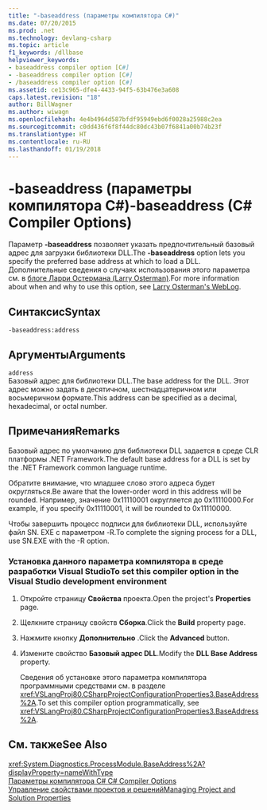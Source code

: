 ```yaml
---
title: "-baseaddress (параметры компилятора C#)"
ms.date: 07/20/2015
ms.prod: .net
ms.technology: devlang-csharp
ms.topic: article
f1_keywords: /dllbase
helpviewer_keywords:
- baseaddress compiler option [C#]
- -baseaddress compiler option [C#]
- /baseaddress compiler option [C#]
ms.assetid: ce13c965-dfe4-4433-94f5-63b476e3a608
caps.latest.revision: "18"
author: BillWagner
ms.author: wiwagn
ms.openlocfilehash: 4e4b4964d587bfdf95949ebd6f0028a25988c2ea
ms.sourcegitcommit: c0dd436f6f8f44dc80dc43b07f6841a00b74b23f
ms.translationtype: HT
ms.contentlocale: ru-RU
ms.lasthandoff: 01/19/2018
---
```

# <a name="-baseaddress-c-compiler-options"></a><span data-ttu-id="bf00e-102">-baseaddress (параметры компилятора C#)</span><span class="sxs-lookup"><span data-stu-id="bf00e-102">-baseaddress (C# Compiler Options)</span></span>
<span data-ttu-id="bf00e-103">Параметр **-baseaddress** позволяет указать предпочтительный базовый адрес для загрузки библиотеки DLL.</span><span class="sxs-lookup"><span data-stu-id="bf00e-103">The **-baseaddress** option lets you specify the preferred base address at which to load a DLL.</span></span> <span data-ttu-id="bf00e-104">Дополнительные сведения о случаях использования этого параметра см. в [блоге Ларри Остермана (Larry Osterman)](https://blogs.msdn.microsoft.com/larryosterman/2004/07/06/why-should-i-even-bother-to-use-dlls-in-my-system/).</span><span class="sxs-lookup"><span data-stu-id="bf00e-104">For more information about when and why to use this option, see [Larry Osterman's WebLog](https://blogs.msdn.microsoft.com/larryosterman/2004/07/06/why-should-i-even-bother-to-use-dlls-in-my-system/).</span></span>  
  
## <a name="syntax"></a><span data-ttu-id="bf00e-105">Синтаксис</span><span class="sxs-lookup"><span data-stu-id="bf00e-105">Syntax</span></span>  
  
```console  
-baseaddress:address  
```  
  
## <a name="arguments"></a><span data-ttu-id="bf00e-106">Аргументы</span><span class="sxs-lookup"><span data-stu-id="bf00e-106">Arguments</span></span>  
 `address`  
 <span data-ttu-id="bf00e-107">Базовый адрес для библиотеки DLL.</span><span class="sxs-lookup"><span data-stu-id="bf00e-107">The base address for the DLL.</span></span> <span data-ttu-id="bf00e-108">Этот адрес можно задать в десятичном, шестнадцатеричном или восьмеричном формате.</span><span class="sxs-lookup"><span data-stu-id="bf00e-108">This address can be specified as a decimal, hexadecimal, or octal number.</span></span>  
  
## <a name="remarks"></a><span data-ttu-id="bf00e-109">Примечания</span><span class="sxs-lookup"><span data-stu-id="bf00e-109">Remarks</span></span>  
 <span data-ttu-id="bf00e-110">Базовый адрес по умолчанию для библиотеки DLL задается в среде CLR платформы .NET Framework.</span><span class="sxs-lookup"><span data-stu-id="bf00e-110">The default base address for a DLL is set by the .NET Framework common language runtime.</span></span>  
  
 <span data-ttu-id="bf00e-111">Обратите внимание, что младшее слово этого адреса будет округляться.</span><span class="sxs-lookup"><span data-stu-id="bf00e-111">Be aware that the lower-order word in this address will be rounded.</span></span> <span data-ttu-id="bf00e-112">Например, значение 0x11110001 округляется до 0x11110000.</span><span class="sxs-lookup"><span data-stu-id="bf00e-112">For example, if you specify 0x11110001, it will be rounded to 0x11110000.</span></span>  
  
 <span data-ttu-id="bf00e-113">Чтобы завершить процесс подписи для библиотеки DLL, используйте файл SN. EXE с параметром -R.</span><span class="sxs-lookup"><span data-stu-id="bf00e-113">To complete the signing process for a DLL, use SN.EXE with the -R option.</span></span>  
  
### <a name="to-set-this-compiler-option-in-the-visual-studio-development-environment"></a><span data-ttu-id="bf00e-114">Установка данного параметра компилятора в среде разработки Visual Studio</span><span class="sxs-lookup"><span data-stu-id="bf00e-114">To set this compiler option in the Visual Studio development environment</span></span>  
  
1.  <span data-ttu-id="bf00e-115">Откройте страницу **Свойства** проекта.</span><span class="sxs-lookup"><span data-stu-id="bf00e-115">Open the project's **Properties** page.</span></span>  
  
2.  <span data-ttu-id="bf00e-116">Щелкните страницу свойств **Сборка**.</span><span class="sxs-lookup"><span data-stu-id="bf00e-116">Click the **Build** property page.</span></span>  
  
3.  <span data-ttu-id="bf00e-117">Нажмите кнопку **Дополнительно** .</span><span class="sxs-lookup"><span data-stu-id="bf00e-117">Click the **Advanced** button.</span></span>  
  
4.  <span data-ttu-id="bf00e-118">Измените свойство **Базовый адрес DLL**.</span><span class="sxs-lookup"><span data-stu-id="bf00e-118">Modify the **DLL Base Address** property.</span></span>  
  
     <span data-ttu-id="bf00e-119">Сведения об установке этого параметра компилятора программными средствами см. в разделе <xref:VSLangProj80.CSharpProjectConfigurationProperties3.BaseAddress%2A>.</span><span class="sxs-lookup"><span data-stu-id="bf00e-119">To set this compiler option programmatically, see <xref:VSLangProj80.CSharpProjectConfigurationProperties3.BaseAddress%2A>.</span></span>  
  
## <a name="see-also"></a><span data-ttu-id="bf00e-120">См. также</span><span class="sxs-lookup"><span data-stu-id="bf00e-120">See Also</span></span>  
 <xref:System.Diagnostics.ProcessModule.BaseAddress%2A?displayProperty=nameWithType>  
 [<span data-ttu-id="bf00e-121">Параметры компилятора C# </span><span class="sxs-lookup"><span data-stu-id="bf00e-121">C# Compiler Options</span></span>](../../../csharp/language-reference/compiler-options/index.md)  
 [<span data-ttu-id="bf00e-122">Управление свойствами проектов и решений</span><span class="sxs-lookup"><span data-stu-id="bf00e-122">Managing Project and Solution Properties</span></span>](/visualstudio/ide/managing-project-and-solution-properties)
